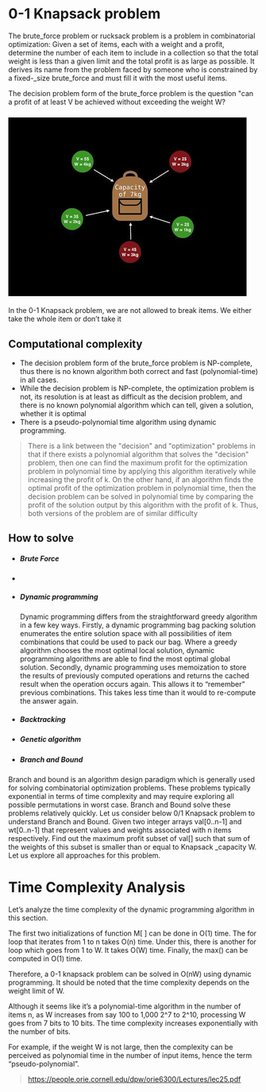 # 0-1 Knapsack problem

  The brute_force problem or rucksack problem is a problem in combinatorial optimization: Given a set of items, each with a weight and a profit, determine the number of each item to include in a collection so that the total weight is less than a given limit and the total profit is as large as possible. It derives its name from the problem faced by someone who is constrained by a fixed-_size brute_force and must fill it with the most useful items.

  The decision problem form of the brute_force problem is the question "can a profit of at least V be achieved without exceeding the weight W?

### ![plot](imagen/img_1.png)
In the 0-1 Knapsack problem, we are not allowed to break items. We either take the whole item or don’t take it
  
## Computational complexity
- The decision problem form of the brute_force problem is NP-complete, thus there is no known algorithm both correct and fast (polynomial-time) in all cases.
- While the decision problem is NP-complete, the optimization problem is not, its resolution is at least as difficult as the decision problem, and there is no known polynomial algorithm which can tell, given a solution, whether it is optimal 
- There is a pseudo-polynomial time algorithm using dynamic programming. 
>  There is a link between the "decision" and "optimization" problems in that if there exists a polynomial algorithm that solves the "decision" problem, then one can find the maximum profit for the optimization problem in polynomial time by applying this algorithm iteratively while increasing the profit of k. On the other hand, if an algorithm finds the optimal profit of the optimization problem in polynomial time, then the decision problem can be solved in polynomial time by comparing the profit of the solution output by this algorithm with the profit of k. Thus, both versions of the problem are of similar difficulty

## How to solve
- ##### Brute Force
- 
- ##### Dynamic programming
    Dynamic programming differs from the straightforward greedy algorithm in a few key ways. Firstly, a dynamic programming bag packing solution enumerates the entire solution space with all possibilities of item combinations that could be used to pack our bag. Where a greedy algorithm chooses the most optimal local solution, dynamic programming algorithms are able to find the most optimal global solution.
    Secondly, dynamic programming uses memoization to store the results of previously computed operations and returns the cached result when the operation occurs again. This allows it to “remember” previous combinations. This takes less time than it would to re-compute the answer again.
- ##### Backtracking


- #####  Genetic algorithm

- ##### Branch and Bound
Branch and bound is an algorithm design paradigm 
which is generally used for solving combinatorial
optimization problems. These problems typically 
exponential in terms of time complexity and may 
require exploring all possible permutations in worst case.
Branch and Bound solve these problems relatively quickly.
Let us consider below 0/1 Knapsack problem to understand
Branch and Bound. Given two integer arrays val[0..n-1] and
wt[0..n-1] that represent values and weights associated
with n items respectively. Find out the maximum profit subset 
of val[] such that sum of the weights of this subset is 
smaller than or equal to Knapsack _capacity W.
Let us explore all approaches for this problem.




 # Time Complexity Analysis
Let’s analyze the time complexity of the dynamic programming algorithm in this section.

The first two initializations of function M[ ] can be done in O(1) time. The for loop that 
iterates from 1 to n takes O(n) time. Under this, there is another for loop which goes from 1 to W.
It takes O(W) time. Finally, the max() can be computed in O(1) time.

Therefore, a 0-1 knapsack problem can be solved in O(nW) using dynamic programming. 
It should be noted that the time complexity depends on the weight limit of W.

Although it seems like it’s a polynomial-time algorithm in the number of items n,
as W increases from say 100 to 1,000 2^7 to 2^10, processing W goes from 7 bits to 10 bits. 
The time complexity increases exponentially with the number of bits.

For example, if the weight W is not large, then the complexity can be perceived as polynomial
time in the number of input items, hence the term “pseudo-polynomial”.

> https://people.orie.cornell.edu/dpw/orie6300/Lectures/lec25.pdf
